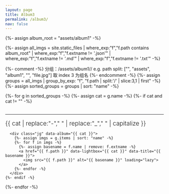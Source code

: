 ```yaml
---
layout: page
title: Album3
permalink: /album3/
nav: false
---
```


<style>
  /* 兜底：即便 JS 未加载，也保证缩略图不巨大 */
  .jg a img {
    max-height: 180px;
    width: auto;
    height: auto;
    object-fit: cover;
    border-radius: 6px;
    display: inline-block;
    vertical-align: middle;
  }
  .jg { margin-bottom: 22px; }

  /* 分隔符样式（整行） */
  .section-sep {
    border: none;
    border-top: 1px solid #e5e7eb; /* Tailwind slate-200 风格 */
    margin: 2rem 0 1rem 0;
    width: 100%;
  }

  /* 分区标题样式 */
  .album-heading {
    margin: 0 0 0.75rem 0;
    font-size: 1.2rem;
    font-weight: 300;
  }

  /* 让 Justified Gallery 的 caption 永久可见（而非仅悬停时） */
  .justified-gallery > a .caption {
    opacity: 1 !important;
    background: rgba(0,0,0,0.2);
    padding: 3px 6px;
    font-size: 2rem;
  }
</style>

<div id="album-page">
  {%- assign album_root = "assets/album1" -%}

{%- assign all_imgs = site.static_files
    | where_exp:"f","f.path contains album_root"
    | where_exp:"f","f.extname != '.json'"
    | where_exp:"f","f.extname != '.md'"
    | where_exp:"f","f.extname != '.txt'"
  -%}

{%- comment -%}
分组：/assets/album1/<cat>/<file>
e.g. path split: ["", "assets", "album1", "<cat>", "file.jpg"]
取 index 3 为组名
{%- endcomment -%}
{%- assign groups = all_imgs | group_by_exp: "f", "f.path | split:'/' | slice:3,1 | first" -%}
{%- assign sorted_groups = groups | sort: "name" -%}

{%- for g in sorted_groups -%}
{%- assign cat = g.name -%}
{%- if cat and cat != "" -%}

<hr class="section-sep">
<h2 class="album-heading">
{{ cat | replace:"-"," " | replace:"_"," " | capitalize }}
</h2>

      <div class="jg" data-album="{{ cat }}">
        {%- assign imgs = g.items | sort: "name" -%}
        {%- for f in imgs -%}
          {%- assign basename = f.name | remove: f.extname -%}
          <a href="{{ f.path }}" data-lightbox="{{ cat }}" data-title="{{ basename }}">
            <img src="{{ f.path }}" alt="{{ basename }}" loading="lazy">
          </a>
        {%- endfor -%}
      </div>
    {%- endif -%}

{%- endfor -%}

</div>

<!-- 样式 -->
<link rel="stylesheet" href="https://cdnjs.cloudflare.com/ajax/libs/justifiedGallery/3.8.1/css/justifiedGallery.min.css">
<link rel="stylesheet" href="https://cdnjs.cloudflare.com/ajax/libs/lightbox2/2.11.3/css/lightbox.min.css">

<!-- 脚本：先 jQuery，再 Justified Gallery，再 Lightbox2 -->
<script src="https://code.jquery.com/jquery-3.6.0.min.js"></script>
<script src="https://cdnjs.cloudflare.com/ajax/libs/justifiedGallery/3.8.1/js/jquery.justifiedGallery.min.js"></script>
<script src="https://cdnjs.cloudflare.com/ajax/libs/lightbox2/2.11.3/js/lightbox.min.js"></script>

<script>
  (function initAlbum3(){
    function run() {
      if (!window.jQuery || !jQuery.fn.justifiedGallery) return;

      // 初始化每个分区的 Justified Gallery
      jQuery('.jg').each(function(){
        jQuery(this).justifiedGallery({
          rowHeight: 160,       // 缩略图行高（可改 140~200）
          maxRowHeight: 200,
          margins: 6,
          captions: true,       // 读取 <img alt> 作为标题
          lastRow: 'nojustify'
        });
      });

      // Lightbox2 配置：显示去后缀的文件名；允许点击大图关闭
      if (window.lightbox) {
        lightbox.option({
          wrapAround: true,
          showImageNumberLabel: false,
          fadeDuration: 150,
          resizeDuration: 150,
          disableScrolling: false
        });

        // 点击大图本体也可关闭
        document.addEventListener('click', function(e) {
          if (e.target && e.target.classList && e.target.classList.contains('lb-image')) {
            var overlay = document.querySelector('.lightboxOverlay');
            if (overlay) overlay.click();
          }
        });
      }
    }

    if (document.readyState === 'loading') {
      document.addEventListener('DOMContentLoaded', run);
    } else {
      run();
    }
  })();
</script>
